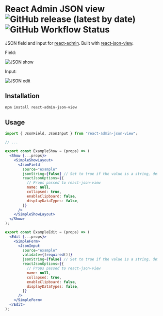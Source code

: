 # React Admin JSON view ![GitHub release (latest by date)](https://img.shields.io/github/v/release/MrHertal/react-admin-json-view) ![GitHub Workflow Status](https://img.shields.io/github/workflow/status/MrHertal/react-admin-json-view/Node.js%20CI)

JSON field and input for [react-admin](https://github.com/marmelab/react-admin).
Built with [react-json-view](https://github.com/mac-s-g/react-json-view).

Field:

![JSON show](docs/images/json-show.png)

Input:

![JSON edit](docs/images/json-edit.png)

## Installation

```sh
npm install react-admin-json-view
```

## Usage

```jsx
import { JsonField, JsonInput } from "react-admin-json-view";

// ...

export const ExampleShow = (props) => (
  <Show {...props}>
    <SimpleShowLayout>
      <JsonField
        source="example"
        jsonString={false} // Set to true if the value is a string, default: false
        reactJsonOptions={{
          // Props passed to react-json-view
          name: null,
          collapsed: true,
          enableClipboard: false,
          displayDataTypes: false,
        }}
      />
    </SimpleShowLayout>
  </Show>
);

export const ExampleEdit = (props) => (
  <Edit {...props}>
    <SimpleForm>
      <JsonInput
        source="example"
        validate={[required()]}
        jsonString={false} // Set to true if the value is a string, default: false
        reactJsonOptions={{
          // Props passed to react-json-view
          name: null,
          collapsed: true,
          enableClipboard: false,
          displayDataTypes: false,
        }}
      />
    </SimpleForm>
  </Edit>
);
```
